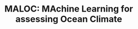 ---
title: 'MALOC: MAchine Learning for assessing Ocean Climate'
logo: 'gva.webp'
pi: ''
uvpi: 'V. Nieves'
years: '2020-2024'
website: 'https://www.aiforoceans.org/maloc/'
funding_source: 'Generalitat Valenciana - Plan GenT (CIDEGENT/2019/055)'
role: ''
project_type: ''
partners: []
---